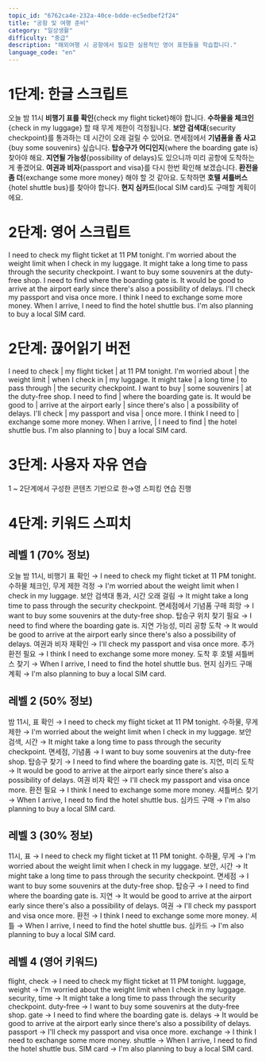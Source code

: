 ```yaml
---
topic_id: "6762ca4e-232a-40ce-bdde-ec5edbef2f24"
title: "공항 및 여행 준비"
category: "일상생활"
difficulty: "중급"
description: "해외여행 시 공항에서 필요한 실용적인 영어 표현들을 학습합니다."
language_code: "en"
---
```


# 1단계: 한글 스크립트

오늘 밤 11시 **비행기 표를 확인**{check my flight ticket}해야 합니다.
**수하물을 체크인**{check in my luggage} 할 때 무게 제한이 걱정됩니다.
**보안 검색대**{security checkpoint}를 통과하는 데 시간이 오래 걸릴 수 있어요.
면세점에서 **기념품을 좀 사고**{buy some souvenirs} 싶습니다.
**탑승구가 어디인지**{where the boarding gate is} 찾아야 해요.
**지연될 가능성**{possibility of delays}도 있으니까 미리 공항에 도착하는 게 좋겠어요.
**여권과 비자**{passport and visa}를 다시 한번 확인해 보겠습니다.
**환전을 좀 더**{exchange some more money} 해야 할 것 같아요.
도착하면 **호텔 셔틀버스**{hotel shuttle bus}를 찾아야 합니다.
**현지 심카드**{local SIM card}도 구매할 계획이에요.

# 2단계: 영어 스크립트

I need to check my flight ticket at 11 PM tonight.
I'm worried about the weight limit when I check in my luggage.
It might take a long time to pass through the security checkpoint.
I want to buy some souvenirs at the duty-free shop.
I need to find where the boarding gate is.
It would be good to arrive at the airport early since there's also a possibility of delays.
I'll check my passport and visa once more.
I think I need to exchange some more money.
When I arrive, I need to find the hotel shuttle bus.
I'm also planning to buy a local SIM card.

# 2단계: 끊어읽기 버전

I need to check | my flight ticket | at 11 PM tonight.
I'm worried about | the weight limit | when I check in | my luggage.
It might take | a long time | to pass through | the security checkpoint.
I want to buy | some souvenirs | at the duty-free shop.
I need to find | where the boarding gate is.
It would be good to | arrive at the airport early | since there's also | a possibility of delays.
I'll check | my passport and visa | once more.
I think I need to | exchange some more money.
When I arrive, | I need to find | the hotel shuttle bus.
I'm also planning to | buy a local SIM card.

# 3단계: 사용자 자유 연습

1 ~ 2단계에서 구성한 콘텐츠 기반으로 한→영 스피킹 연습 진행

# 4단계: 키워드 스피치

## 레벨 1 (70% 정보)

오늘 밤 11시, 비행기 표 확인 → I need to check my flight ticket at 11 PM tonight.
수하물 체크인, 무게 제한 걱정 → I'm worried about the weight limit when I check in my luggage.
보안 검색대 통과, 시간 오래 걸림 → It might take a long time to pass through the security checkpoint.
면세점에서 기념품 구매 희망 → I want to buy some souvenirs at the duty-free shop.
탑승구 위치 찾기 필요 → I need to find where the boarding gate is.
지연 가능성, 미리 공항 도착 → It would be good to arrive at the airport early since there's also a possibility of delays.
여권과 비자 재확인 → I'll check my passport and visa once more.
추가 환전 필요 → I think I need to exchange some more money.
도착 후 호텔 셔틀버스 찾기 → When I arrive, I need to find the hotel shuttle bus.
현지 심카드 구매 계획 → I'm also planning to buy a local SIM card.

## 레벨 2 (50% 정보)

밤 11시, 표 확인 → I need to check my flight ticket at 11 PM tonight.
수하물, 무게 제한 → I'm worried about the weight limit when I check in my luggage.
보안 검색, 시간 → It might take a long time to pass through the security checkpoint.
면세점, 기념품 → I want to buy some souvenirs at the duty-free shop.
탑승구 찾기 → I need to find where the boarding gate is.
지연, 미리 도착 → It would be good to arrive at the airport early since there's also a possibility of delays.
여권 비자 확인 → I'll check my passport and visa once more.
환전 필요 → I think I need to exchange some more money.
셔틀버스 찾기 → When I arrive, I need to find the hotel shuttle bus.
심카드 구매 → I'm also planning to buy a local SIM card.

## 레벨 3 (30% 정보)

11시, 표 → I need to check my flight ticket at 11 PM tonight.
수하물, 무게 → I'm worried about the weight limit when I check in my luggage.
보안, 시간 → It might take a long time to pass through the security checkpoint.
면세점 → I want to buy some souvenirs at the duty-free shop.
탑승구 → I need to find where the boarding gate is.
지연 → It would be good to arrive at the airport early since there's also a possibility of delays.
여권 → I'll check my passport and visa once more.
환전 → I think I need to exchange some more money.
셔틀 → When I arrive, I need to find the hotel shuttle bus.
심카드 → I'm also planning to buy a local SIM card.

## 레벨 4 (영어 키워드)

flight, check → I need to check my flight ticket at 11 PM tonight.
luggage, weight → I'm worried about the weight limit when I check in my luggage.
security, time → It might take a long time to pass through the security checkpoint.
duty-free → I want to buy some souvenirs at the duty-free shop.
gate → I need to find where the boarding gate is.
delays → It would be good to arrive at the airport early since there's also a possibility of delays.
passport → I'll check my passport and visa once more.
exchange → I think I need to exchange some more money.
shuttle → When I arrive, I need to find the hotel shuttle bus.
SIM card → I'm also planning to buy a local SIM card.